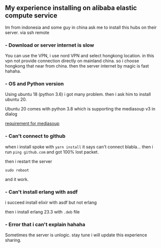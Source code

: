 ## My experience installing on alibaba elastic compute service

Im from indonesia and some guy in china ask me to install this hubs on their server. via ssh remote

### - Download or server internet is slow

You can use the VPN, i use nord VPN and select hongkong location. in this vpn not provide connection directly on mainland china.
so i choose hongkong that near from china. then the server internet by magic is fast hahaha.

### - OS and Python version

Using ubuntu 18 (python 3.6) i got many problem. then i ask him to install ubuntu 20.

Ubuntu 20 comes with python 3.8 which is supporting the mediasoup v3 in dialog 

[requirement for mediasoup](https://mediasoup.org/documentation/v3/mediasoup/installation/)

### - Can't connect to github 
when i install spoke with `yarn install` it says can't connect blabla...
then i run `ping github.com` and got 100% lost packet.

then i restart the server

`sudo reboot`

and it work.

### - Can't install erlang with asdf

i succeed install elixir with asdf but not erlang

then i install erlang 23.3 with `.deb` file


### - Error that i can't explain hahaha

Sometimes the server is unlogic. stay tune i will update this experience sharing.